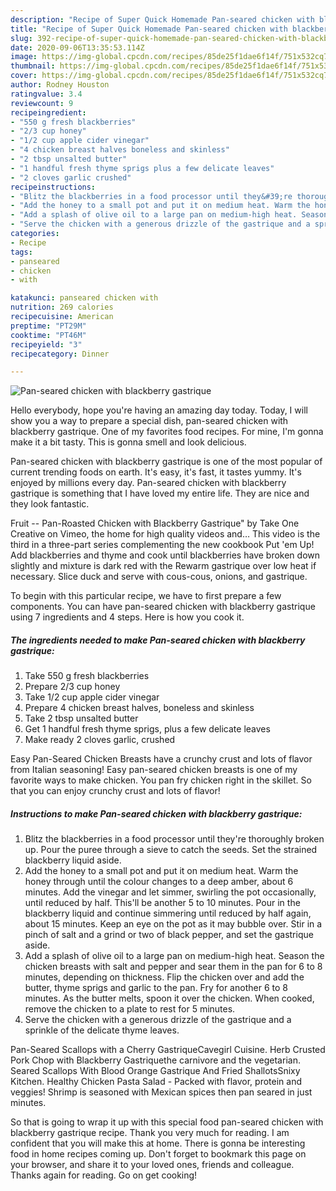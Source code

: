 ```yaml
---
description: "Recipe of Super Quick Homemade Pan-seared chicken with blackberry gastrique"
title: "Recipe of Super Quick Homemade Pan-seared chicken with blackberry gastrique"
slug: 392-recipe-of-super-quick-homemade-pan-seared-chicken-with-blackberry-gastrique
date: 2020-09-06T13:35:53.114Z
image: https://img-global.cpcdn.com/recipes/85de25f1dae6f14f/751x532cq70/pan-seared-chicken-with-blackberry-gastrique-recipe-main-photo.jpg
thumbnail: https://img-global.cpcdn.com/recipes/85de25f1dae6f14f/751x532cq70/pan-seared-chicken-with-blackberry-gastrique-recipe-main-photo.jpg
cover: https://img-global.cpcdn.com/recipes/85de25f1dae6f14f/751x532cq70/pan-seared-chicken-with-blackberry-gastrique-recipe-main-photo.jpg
author: Rodney Houston
ratingvalue: 3.4
reviewcount: 9
recipeingredient:
- "550 g fresh blackberries"
- "2/3 cup honey"
- "1/2 cup apple cider vinegar"
- "4 chicken breast halves boneless and skinless"
- "2 tbsp unsalted butter"
- "1 handful fresh thyme sprigs plus a few delicate leaves"
- "2 cloves garlic crushed"
recipeinstructions:
- "Blitz the blackberries in a food processor until they&#39;re thoroughly broken up. Pour the puree through a sieve to catch the seeds. Set the strained blackberry liquid aside."
- "Add the honey to a small pot and put it on medium heat. Warm the honey through until the colour changes to a deep amber, about 6 minutes. Add the vinegar and let simmer, swirling the pot occasionally, until reduced by half. This&#39;ll be another 5 to 10 minutes. Pour in the blackberry liquid and continue simmering until reduced by half again, about 15 minutes. Keep an eye on the pot as it may bubble over. Stir in a pinch of salt and a grind or two of black pepper, and set the gastrique aside."
- "Add a splash of olive oil to a large pan on medium-high heat. Season the chicken breasts with salt and pepper and sear them in the pan for 6 to 8 minutes, depending on thickness. Flip the chicken over and add the butter, thyme sprigs and garlic to the pan. Fry for another 6 to 8 minutes. As the butter melts, spoon it over the chicken. When cooked, remove the chicken to a plate to rest for 5 minutes."
- "Serve the chicken with a generous drizzle of the gastrique and a sprinkle of the delicate thyme leaves."
categories:
- Recipe
tags:
- panseared
- chicken
- with

katakunci: panseared chicken with 
nutrition: 269 calories
recipecuisine: American
preptime: "PT29M"
cooktime: "PT46M"
recipeyield: "3"
recipecategory: Dinner

---
```



![Pan-seared chicken with blackberry gastrique](https://img-global.cpcdn.com/recipes/85de25f1dae6f14f/751x532cq70/pan-seared-chicken-with-blackberry-gastrique-recipe-main-photo.jpg)

Hello everybody, hope you're having an amazing day today. Today, I will show you a way to prepare a special dish, pan-seared chicken with blackberry gastrique. One of my favorites food recipes. For mine, I'm gonna make it a bit tasty. This is gonna smell and look delicious.

Pan-seared chicken with blackberry gastrique is one of the most popular of current trending foods on earth. It's easy, it's fast, it tastes yummy. It's enjoyed by millions every day. Pan-seared chicken with blackberry gastrique is something that I have loved my entire life. They are nice and they look fantastic.

Fruit -- Pan-Roasted Chicken with Blackberry Gastrique&#34; by Take One Creative on Vimeo, the home for high quality videos and… This video is the third in a three-part series complementing the new cookbook Put &#39;em Up! Add blackberries and thyme and cook until blackberries have broken down slightly and mixture is dark red with the Rewarm gastrique over low heat if necessary. Slice duck and serve with cous-cous, onions, and gastrique.


To begin with this particular recipe, we have to first prepare a few components. You can have pan-seared chicken with blackberry gastrique using 7 ingredients and 4 steps. Here is how you cook it.

<!--inarticleads1-->

##### The ingredients needed to make Pan-seared chicken with blackberry gastrique:

1. Take 550 g fresh blackberries
1. Prepare 2/3 cup honey
1. Take 1/2 cup apple cider vinegar
1. Prepare 4 chicken breast halves, boneless and skinless
1. Take 2 tbsp unsalted butter
1. Get 1 handful fresh thyme sprigs, plus a few delicate leaves
1. Make ready 2 cloves garlic, crushed


Easy Pan-Seared Chicken Breasts have a crunchy crust and lots of flavor from Italian seasoning! Easy pan-seared chicken breasts is one of my favorite ways to make chicken. You pan fry chicken right in the skillet. So that you can enjoy crunchy crust and lots of flavor! 

<!--inarticleads2-->

##### Instructions to make Pan-seared chicken with blackberry gastrique:

1. Blitz the blackberries in a food processor until they&#39;re thoroughly broken up. Pour the puree through a sieve to catch the seeds. Set the strained blackberry liquid aside.
1. Add the honey to a small pot and put it on medium heat. Warm the honey through until the colour changes to a deep amber, about 6 minutes. Add the vinegar and let simmer, swirling the pot occasionally, until reduced by half. This&#39;ll be another 5 to 10 minutes. Pour in the blackberry liquid and continue simmering until reduced by half again, about 15 minutes. Keep an eye on the pot as it may bubble over. Stir in a pinch of salt and a grind or two of black pepper, and set the gastrique aside.
1. Add a splash of olive oil to a large pan on medium-high heat. Season the chicken breasts with salt and pepper and sear them in the pan for 6 to 8 minutes, depending on thickness. Flip the chicken over and add the butter, thyme sprigs and garlic to the pan. Fry for another 6 to 8 minutes. As the butter melts, spoon it over the chicken. When cooked, remove the chicken to a plate to rest for 5 minutes.
1. Serve the chicken with a generous drizzle of the gastrique and a sprinkle of the delicate thyme leaves.


Pan-Seared Scallops with a Cherry GastriqueCavegirl Cuisine. Herb Crusted Pork Chop with Blackberry Gastriquethe carnivore and the vegetarian. Seared Scallops With Blood Orange Gastrique And Fried ShallotsSnixy Kitchen. Healthy Chicken Pasta Salad - Packed with flavor, protein and veggies! Shrimp is seasoned with Mexican spices then pan seared in just minutes. 

So that is going to wrap it up with this special food pan-seared chicken with blackberry gastrique recipe. Thank you very much for reading. I am confident that you will make this at home. There is gonna be interesting food in home recipes coming up. Don't forget to bookmark this page on your browser, and share it to your loved ones, friends and colleague. Thanks again for reading. Go on get cooking!
